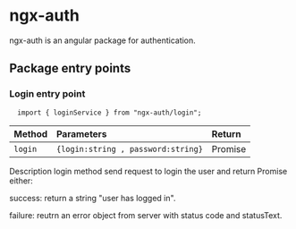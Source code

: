 
# ngx-auth

ngx-auth is an angular package for authentication.

## Package entry points

### Login entry point

```
  import { loginService } from "ngx-auth/login";
```

| Method    | Parameters     | Return                |
| :-------- | :-------       | :---------------------|
| `login`   | `{login:string , password:string}` | Promise |

Description
login method send request to login the user and return Promise either:

success: return a string "user has logged in".

failure: reutrn an error object from server with status code and statusText.